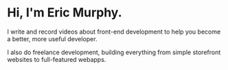 # Hi, I'm Eric Murphy.

I write and record videos about front-end development to help you become a better, more useful developer.

I also do freelance development, building everything from simple storefront websites to full-featured webapps.
